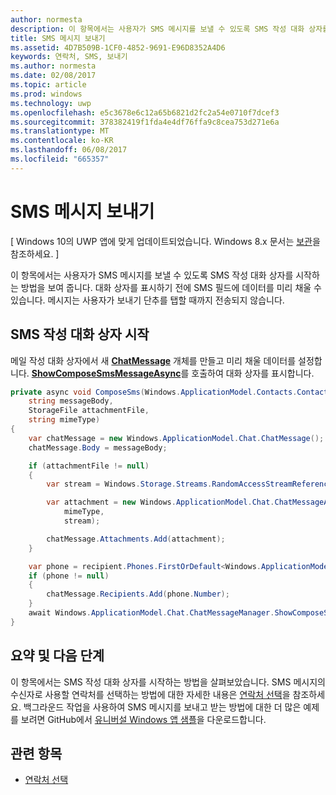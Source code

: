 ```yaml
---
author: normesta
description: 이 항목에서는 사용자가 SMS 메시지를 보낼 수 있도록 SMS 작성 대화 상자를 시작하는 방법을 보여 줍니다. 대화 상자를 표시하기 전에 SMS 필드에 데이터를 미리 채울 수 있습니다. 메시지는 사용자가 보내기 단추를 탭할 때까지 전송되지 않습니다.
title: SMS 메시지 보내기
ms.assetid: 4D7B509B-1CF0-4852-9691-E96D8352A4D6
keywords: 연락처, SMS, 보내기
ms.author: normesta
ms.date: 02/08/2017
ms.topic: article
ms.prod: windows
ms.technology: uwp
ms.openlocfilehash: e5c3678e6c12a65b6821d2fc2a54e0710f7dcef3
ms.sourcegitcommit: 378382419f1fda4e4df76ffa9c8cea753d271e6a
ms.translationtype: MT
ms.contentlocale: ko-KR
ms.lasthandoff: 06/08/2017
ms.locfileid: "665357"
---
```

# <a name="send-an-sms-message"></a>SMS 메시지 보내기

\[ Windows 10의 UWP 앱에 맞게 업데이트되었습니다. Windows 8.x 문서는 [보관](http://go.microsoft.com/fwlink/p/?linkid=619132)을 참조하세요. \]


이 항목에서는 사용자가 SMS 메시지를 보낼 수 있도록 SMS 작성 대화 상자를 시작하는 방법을 보여 줍니다. 대화 상자를 표시하기 전에 SMS 필드에 데이터를 미리 채울 수 있습니다. 메시지는 사용자가 보내기 단추를 탭할 때까지 전송되지 않습니다.

## <a name="launch-the-compose-sms-dialog"></a>SMS 작성 대화 상자 시작

메일 작성 대화 상자에서 새 [**ChatMessage**](https://msdn.microsoft.com/library/windows/apps/windows.applicationmodel.chat.chatmessage) 개체를 만들고 미리 채울 데이터를 설정합니다. [**ShowComposeSmsMessageAsync**](https://msdn.microsoft.com/library/windows/apps/windows.applicationmodel.chat.chatmessagemanager.showcomposesmsmessageasync)를 호출하여 대화 상자를 표시합니다.

```cs
private async void ComposeSms(Windows.ApplicationModel.Contacts.Contact recipient,
    string messageBody,
    StorageFile attachmentFile,
    string mimeType)
{
    var chatMessage = new Windows.ApplicationModel.Chat.ChatMessage();
    chatMessage.Body = messageBody;

    if (attachmentFile != null)
    {
        var stream = Windows.Storage.Streams.RandomAccessStreamReference.CreateFromFile(attachmentFile);

        var attachment = new Windows.ApplicationModel.Chat.ChatMessageAttachment(
            mimeType,
            stream);

        chatMessage.Attachments.Add(attachment);
    }

    var phone = recipient.Phones.FirstOrDefault<Windows.ApplicationModel.Contacts.ContactPhone>();
    if (phone != null)
    {
        chatMessage.Recipients.Add(phone.Number);
    }
    await Windows.ApplicationModel.Chat.ChatMessageManager.ShowComposeSmsMessageAsync(chatMessage);
}
```

## <a name="summary-and-next-steps"></a>요약 및 다음 단계

이 항목에서는 SMS 작성 대화 상자를 시작하는 방법을 살펴보았습니다. SMS 메시지의 수신자로 사용할 연락처를 선택하는 방법에 대한 자세한 내용은 [연락처 선택](selecting-contacts.md)을 참조하세요. 백그라운드 작업을 사용하여 SMS 메시지를 보내고 받는 방법에 대한 더 많은 예제를 보려면 GitHub에서 [유니버설 Windows 앱 샘플](http://go.microsoft.com/fwlink/p/?linkid=619979)을 다운로드합니다.

## <a name="related-topics"></a>관련 항목

* [연락처 선택](selecting-contacts.md)
